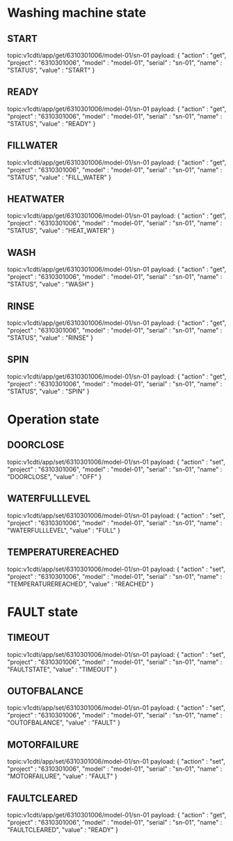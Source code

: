 # Washing machine state

## START
topic:v1cdti/app/get/6310301006/model-01/sn-01
payload: {
    "action"    :   "get",
    "project"   :   "6310301006",
    "model"     :   "model-01",
    "serial"    :   "sn-01",
    "name"      :   "STATUS",
    "value"     :   "START"
}

## READY
topic:v1cdti/app/get/6310301006/model-01/sn-01
payload: {
    "action"    :   "get",
    "project"   :   "6310301006",
    "model"     :   "model-01",
    "serial"    :   "sn-01",
    "name"      :   "STATUS",
    "value"     :   "READY"
}

## FILLWATER
topic:v1cdti/app/get/6310301006/model-01/sn-01
payload: {
    "action"    :   "get",
    "project"   :   "6310301006",
    "model"     :   "model-01",
    "serial"    :   "sn-01",
    "name"      :   "STATUS",
    "value"     :   "FILL_WATER"
}

## HEATWATER
topic:v1cdti/app/get/6310301006/model-01/sn-01
payload: {
    "action"    :   "get",
    "project"   :   "6310301006",
    "model"     :   "model-01",
    "serial"    :   "sn-01",
    "name"      :   "STATUS",
    "value"     :   "HEAT_WATER"
}

## WASH
topic:v1cdti/app/get/6310301006/model-01/sn-01
payload: {
    "action"    :   "get",
    "project"   :   "6310301006",
    "model"     :   "model-01",
    "serial"    :   "sn-01",
    "name"      :   "STATUS",
    "value"     :   "WASH"
}

## RINSE
topic:v1cdti/app/get/6310301006/model-01/sn-01
payload: {
    "action"    :   "get",
    "project"   :   "6310301006",
    "model"     :   "model-01",
    "serial"    :   "sn-01",
    "name"      :   "STATUS",
    "value"     :   "RINSE"
}

## SPIN
topic:v1cdti/app/get/6310301006/model-01/sn-01
payload: {
    "action"    :   "get",
    "project"   :   "6310301006",
    "model"     :   "model-01",
    "serial"    :   "sn-01",
    "name"      :   "STATUS",
    "value"     :   "SPIN"
}

# Operation state

## DOORCLOSE
topic:v1cdti/app/set/6310301006/model-01/sn-01
payload: {
    "action"    :   "set",
    "project"   :   "6310301006",
    "model"     :   "model-01",
    "serial"    :   "sn-01",
    "name"      :   "DOORCLOSE",
    "value"     :   "OFF"
}

## WATERFULLLEVEL
topic:v1cdti/app/set/6310301006/model-01/sn-01
payload: {
    "action"    :   "set",
    "project"   :   "6310301006",
    "model"     :   "model-01",
    "serial"    :   "sn-01",
    "name"      :   "WATERFULLLEVEL",
    "value"     :   "FULL"
}

## TEMPERATUREREACHED
topic:v1cdti/app/set/6310301006/model-01/sn-01
payload: {
    "action"    :   "set",
    "project"   :   "6310301006",
    "model"     :   "model-01",
    "serial"    :   "sn-01",
    "name"      :   "TEMPERATUREREACHED",
    "value"     :   "REACHED"
}


# FAULT state

## TIMEOUT
topic:v1cdti/app/set/6310301006/model-01/sn-01
payload: {
    "action"    :   "set",
    "project"   :   "6310301006",
    "model"     :   "model-01",
    "serial"    :   "sn-01",
    "name"      :   "FAULTSTATE",
    "value"     :   "TIMEOUT"
}

## OUTOFBALANCE
topic:v1cdti/app/set/6310301006/model-01/sn-01
payload: {
    "action"    :   "set",
    "project"   :   "6310301006",
    "model"     :   "model-01",
    "serial"    :   "sn-01",
    "name"      :   "OUTOFBALANCE",
    "value"     :   "FAULT"
}

## MOTORFAILURE
topic:v1cdti/app/set/6310301006/model-01/sn-01
payload: {
    "action"    :   "set",
    "project"   :   "6310301006",
    "model"     :   "model-01",
    "serial"    :   "sn-01",
    "name"      :   "MOTORFAILURE",
    "value"     :   "FAULT"
}


## FAULTCLEARED
topic:v1cdti/app/get/6310301006/model-01/sn-01
payload: {
    "action"    :   "get",
    "project"   :   "6310301006",
    "model"     :   "model-01",
    "serial"    :   "sn-01",
    "name"      :   "FAULTCLEARED",
    "value"     :   "READY"
}
